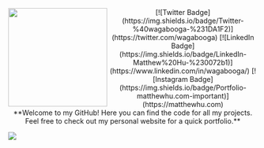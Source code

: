 <div align="center">
	<img width=200px height=200px align="left" src="https://c.tenor.com/ciXVEY9J2BUAAAAi/sailor-moon-usagi.gif" />
	<div  >
	[![Twitter Badge](https://img.shields.io/badge/Twitter-%40wagabooga-%231DA1F2)](https://twitter.com/wagabooga) [![LinkedIn Badge](https://img.shields.io/badge/LinkedIn-Matthew%20Hu-%230072b1)](https://www.linkedin.com/in/wagabooga/) [![Instagram Badge](https://img.shields.io/badge/Portfolio-matthewhu.com-important)](https://matthewhu.com)
	</div>
**Welcome to my GitHub! Here you can find the code for all my projects.  Feel free to check out my personal website for a quick portfolio.**
</div>






  <image align="center" src="https://c.tenor.com/CDYBDRhL3SIAAAAC/anime-gif-anime.gif"></image>
